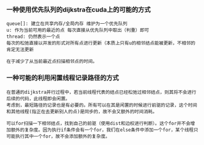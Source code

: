 ### 一种使用优先队列的dijkstra在cuda上的可能的方式

```
queue[]: 建立在共享内存/全局内存 维护为一个优先队列
u: 作为当前可用的最近的点 每次直接从优先队列中取出（判重）即可
thread: 仍然表示一个点
每次的松弛直接以并发的形式对所有点进行更新（本质上只有u的相邻结点能被更新，不相邻的肯定无法更新

在于减少了从当前最近点扫描相邻点的时间。

```



### 一种可能的利用闲置线程记录路径的方式

```
在普通的dijkstra并行过程中，若当前线程代表的结点已经松弛过相邻结点，则其将不会进行后续的代码，此线程即会闲置。
考虑到，最短路径的记录也是有必要的。所有可以在其是闲置的时候进行前驱的记录，这个时间和其他线程(指正在去更新别人的点)是同步的，故不会又额外的时间消耗。

可以for扫描一下相邻结点，找到自己的前驱（使用dist和边权进行判断）。这个for并不会增加额外的复杂度。因为执行if条件会有一个for，我们在else条件中添加一个for，某个线程只可能执行其中一个for，故不会添加额外的复杂度。
```

